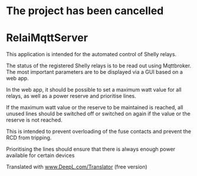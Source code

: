 # The project has been cancelled

# RelaiMqttServer 

This application is intended for the automated control of Shelly relays.

The status of the registered Shelly relays is to be read out using Mqttbroker. The most important parameters are to be displayed via a GUI based on a web app.

In the web app, it should be possible to set a maximum watt value for all relays, as well as a power reserve and prioritise lines. 

If the maximum watt value or the reserve to be maintained is reached, all unused lines should be switched off or switched on again if the value or the reserve is not reached.

This is intended to prevent overloading of the fuse contacts and prevent the RCD from tripping. 

Prioritising the lines should ensure that there is always enough power available for certain devices

Translated with www.DeepL.com/Translator (free version)
 
